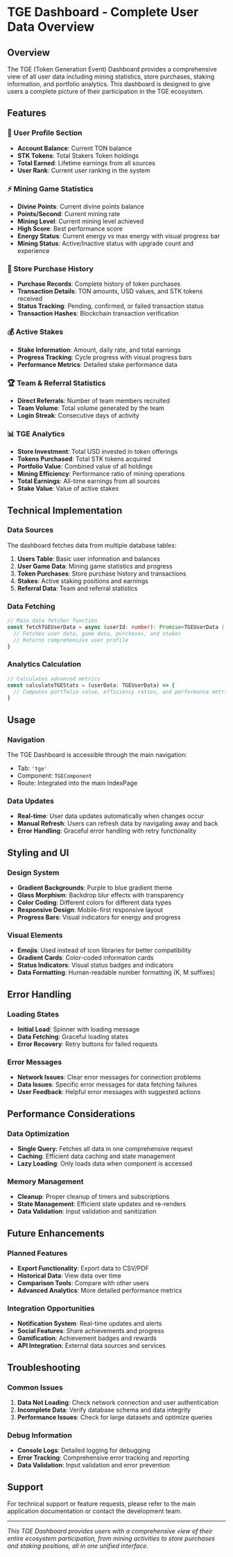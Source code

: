 # TGE Dashboard - Complete User Data Overview

## Overview

The TGE (Token Generation Event) Dashboard provides a comprehensive view of all user data including mining statistics, store purchases, staking information, and portfolio analytics. This dashboard is designed to give users a complete picture of their participation in the TGE ecosystem.

## Features

### 🎯 User Profile Section
- **Account Balance**: Current TON balance
- **STK Tokens**: Total Stakers Token holdings
- **Total Earned**: Lifetime earnings from all sources
- **User Rank**: Current user ranking in the system

### ⚡ Mining Game Statistics
- **Divine Points**: Current divine points balance
- **Points/Second**: Current mining rate
- **Mining Level**: Current mining level achieved
- **High Score**: Best performance score
- **Energy Status**: Current energy vs max energy with visual progress bar
- **Mining Status**: Active/Inactive status with upgrade count and experience

### 🛒 Store Purchase History
- **Purchase Records**: Complete history of token purchases
- **Transaction Details**: TON amounts, USD values, and STK tokens received
- **Status Tracking**: Pending, confirmed, or failed transaction status
- **Transaction Hashes**: Blockchain transaction verification

### 💰 Active Stakes
- **Stake Information**: Amount, daily rate, and total earnings
- **Progress Tracking**: Cycle progress with visual progress bars
- **Performance Metrics**: Detailed stake performance data

### 🏆 Team & Referral Statistics
- **Direct Referrals**: Number of team members recruited
- **Team Volume**: Total volume generated by the team
- **Login Streak**: Consecutive days of activity

### 📊 TGE Analytics
- **Store Investment**: Total USD invested in token offerings
- **Tokens Purchased**: Total STK tokens acquired
- **Portfolio Value**: Combined value of all holdings
- **Mining Efficiency**: Performance ratio of mining operations
- **Total Earnings**: All-time earnings from all sources
- **Stake Value**: Value of active stakes

## Technical Implementation

### Data Sources
The dashboard fetches data from multiple database tables:

1. **Users Table**: Basic user information and balances
2. **User Game Data**: Mining game statistics and progress
3. **Token Purchases**: Store purchase history and transactions
4. **Stakes**: Active staking positions and earnings
5. **Referral Data**: Team and referral statistics

### Data Fetching
```typescript
// Main data fetcher function
const fetchTGEUserData = async (userId: number): Promise<TGEUserData | null> => {
  // Fetches user data, game data, purchases, and stakes
  // Returns comprehensive user profile
}
```

### Analytics Calculation
```typescript
// Calculates advanced metrics
const calculateTGEStats = (userData: TGEUserData) => {
  // Computes portfolio value, efficiency ratios, and performance metrics
}
```

## Usage

### Navigation
The TGE Dashboard is accessible through the main navigation:
- Tab: `'tge'`
- Component: `TGEComponent`
- Route: Integrated into the main IndexPage

### Data Updates
- **Real-time**: User data updates automatically when changes occur
- **Manual Refresh**: Users can refresh data by navigating away and back
- **Error Handling**: Graceful error handling with retry functionality

## Styling and UI

### Design System
- **Gradient Backgrounds**: Purple to blue gradient theme
- **Glass Morphism**: Backdrop blur effects with transparency
- **Color Coding**: Different colors for different data types
- **Responsive Design**: Mobile-first responsive layout
- **Progress Bars**: Visual indicators for energy and progress

### Visual Elements
- **Emojis**: Used instead of icon libraries for better compatibility
- **Gradient Cards**: Color-coded information cards
- **Status Indicators**: Visual status badges and indicators
- **Data Formatting**: Human-readable number formatting (K, M suffixes)

## Error Handling

### Loading States
- **Initial Load**: Spinner with loading message
- **Data Fetching**: Graceful loading states
- **Error Recovery**: Retry buttons for failed requests

### Error Messages
- **Network Issues**: Clear error messages for connection problems
- **Data Issues**: Specific error messages for data fetching failures
- **User Feedback**: Helpful error messages with suggested actions

## Performance Considerations

### Data Optimization
- **Single Query**: Fetches all data in one comprehensive request
- **Caching**: Efficient data caching and state management
- **Lazy Loading**: Only loads data when component is accessed

### Memory Management
- **Cleanup**: Proper cleanup of timers and subscriptions
- **State Management**: Efficient state updates and re-renders
- **Data Validation**: Input validation and sanitization

## Future Enhancements

### Planned Features
- **Export Functionality**: Export data to CSV/PDF
- **Historical Data**: View data over time
- **Comparison Tools**: Compare with other users
- **Advanced Analytics**: More detailed performance metrics

### Integration Opportunities
- **Notification System**: Real-time updates and alerts
- **Social Features**: Share achievements and progress
- **Gamification**: Achievement badges and rewards
- **API Integration**: External data sources and services

## Troubleshooting

### Common Issues
1. **Data Not Loading**: Check network connection and user authentication
2. **Incomplete Data**: Verify database schema and data integrity
3. **Performance Issues**: Check for large datasets and optimize queries

### Debug Information
- **Console Logs**: Detailed logging for debugging
- **Error Tracking**: Comprehensive error tracking and reporting
- **Data Validation**: Input validation and error prevention

## Support

For technical support or feature requests, please refer to the main application documentation or contact the development team.

---

*This TGE Dashboard provides users with a comprehensive view of their entire ecosystem participation, from mining activities to store purchases and staking positions, all in one unified interface.*
